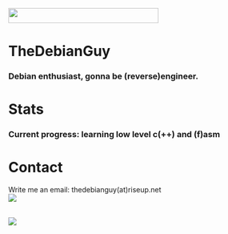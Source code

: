 <!--<img src='https://forthebadge.com/images/badges/works-on-my-machine.svg' width='200px' height='100px'></img>
<img src='https://forthebadge.com/images/badges/uses-brains.svg' width='200px' height='35px'></img>
<img src='https://forthebadge.com/images/badges/powered-by-coders-sweat.svg' width='200px' height='100px'></img>-->
<img src='https://img.shields.io/keybase/pgp/thedebianguy?label=thedebianguy%20PGP&style=for-the-badge' width='300px' height='30px'></img>
# TheDebianGuy
### Debian enthusiast, gonna be (reverse)engineer.

# Stats
### Current progress: learning low level c(++) and (f)asm

# Contact
Write me an email: thedebianguy(at)riseup.net<br />
<a href="https://github.com/TheDebianGuy">
  <img src="https://github-readme-stats.vercel.app/api/top-langs/?username=TheDebianGuy&layout=compact" /></a>
<br />
<!---new lines go <br></br><br></br><br></br><br></br> hehe
:::::::-.  .,::::::  :::::::.  :::  :::.   :::.    :::.
 ;;,   `';,;;;;''''   ;;;'';;' ;;;  ;;`;;  `;;;;,  `;;;
 `[[     [[ [[cccc    [[[__[[\.[[[ ,[[ '[[,  [[[[[. '[[
  $$,    $$ $$""""    $$""""Y$$$$$c$$$cc$$$c $$$ "Y$c$$
  888_,o8P' 888oo,__ _88o,,od8P888 888   888,888    Y88
  MMMMP"`   """"YUMMM""YUMMMP" MMM YMM   ""` MMM     YM--->
<br />
<a href="https://github.com/TheDebianGuy">
<img src="https://github-readme-stats.vercel.app/api?username=TheDebianGuy&show_icons=true&theme=cobalt"/></a>
